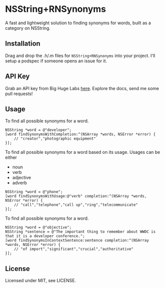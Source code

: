 NSString+RNSynonyms
===

A fast and lightweight solution to finding synonyms for words, built as a category on NSString.

## Installation

Drag and drop the .h/.m files for <code>NSString+RNSynonyms</code> into your project. I'll setup a podspec if someone opens an issue for it.

## API Key

Grab an API key from Big Huge Labs [here](http://words.bighugelabs.com/api.php). Explore the docs, send me some pull requests!

## Usage

To find all possible synonyms for a word.

```objc
NSString *word = @"developer";
[word findSynonymsWithCompletion:^(NSArray *words, NSError *error) {
    // "creator","photographic equipment"
}];
```

To find all possible synonyms for a word based on its usage. Usages can be either

- noun
- verb
- adjective
- adverb

```objc
NSString *word = @"phone";
[word findSynonymsWithUsage:@"verb" completion:^(NSArray *words, NSError *error) {
    // "call","telephone","call up","ring","telecommunicate"
}];
```

To find all possible synonyms for a word.

```objc
NSString *word = @"objective";
NSString *sentence = @"The important thing to remember about WWDC is that it is a developer conference.";
[word findSynonymsInContextSentence:sentence completion:^(NSArray *words, NSError *error) {
    // "of import","significant","crucial","authoritative"
}];
```

## License

Licensed under MIT, see LICENSE.